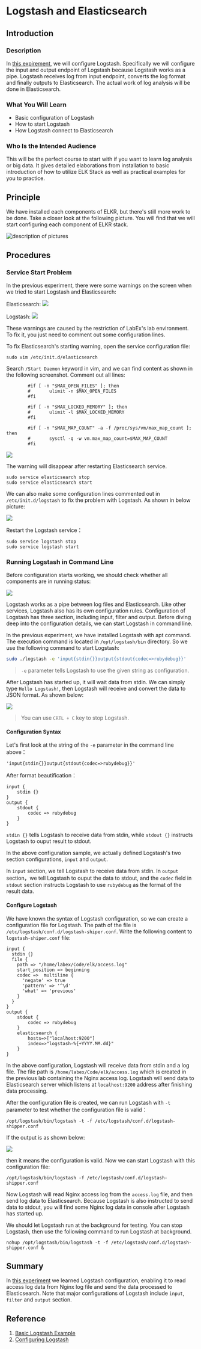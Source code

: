 # Logstash and Elasticsearch

## Introduction

### Description

In [this expirement](https://labex.io/courses/4), we will configure Logstash. Specifically we will configure the input and output endpoint of Logstash because Logstash works as a pipe. Logstash receives log from input endpoint, converts the log format and finally outputs to Elasticsearch. The actual work of log analysis will be done in Elasticsearch.

### What You Will Learn

- Basic configuration of Logstash
- How to start Logstash
- How Logstash connect to Elasticsearch

### Who Is the Intended Audience

This will be the perfect course to start with if you want to learn log analysis or big data. It gives detailed elaborations from installation to basic introduction of how to utilize ELK Stack as well as practical examples for you to practice.

## Principle

We have installed each components of ELKR, but there's still more work to be done. Take a closer look at the following picture. You will find that we will start configuring each component of ELKR stack.

![description of pictures](/upload/N/A/T/rBRXIK5873xb.png)

## Procedures

### Service Start Problem

In the previous experiment, there were some warnings on the screen when we tried to start Logstash and Elasticsearch:

Elasticsearch:
![](/upload/G/K/U/dgrHBNvEr9tu.jpg)

Logstash:
![](/upload/X/A/C/XvDJZti6Nlh7.jpg)

These warnings are caused by the restriction of LabEx's lab environment. To fix it, you just need to comment out some configuration lines.

To fix Elasticsearch's starting warning, open the service configuration file:

```
sudo vim /etc/init.d/elasticsearch
```

Search `/Start Daemon`  keyword in vim, and we can find content as shown in the following screenshot. Comment out all lines: 

```
        #if [ -n "$MAX_OPEN_FILES" ]; then
        #       ulimit -n $MAX_OPEN_FILES
        #fi 

        #if [ -n "$MAX_LOCKED_MEMORY" ]; then
        #       ulimit -l $MAX_LOCKED_MEMORY
        #fi 

        #if [ -n "$MAX_MAP_COUNT" -a -f /proc/sys/vm/max_map_count ]; then
        #       sysctl -q -w vm.max_map_count=$MAX_MAP_COUNT
        #fi 
```
![](/upload/V/R/Y/AF2sVoyJMdCC.jpg)

The warning will disappear after restarting Elasticsearch service.

```
sudo service elasticsearch stop
sudo service elasticsearch start
```

We can also make some configuration lines commented out  in `/etc/init.d/logstash` to fix the problem with Logstash. As shown in below picture:

![](/upload/N/A/C/4rKpMhRn4hMI.jpg)

Restart the Logstash service：

```
sudo service logstash stop
sudo service logstash start
```

### Running Logstash in Command Line

Before configuration starts working, we should check whether all components are in running status:

![](/upload/I/S/D/060GBA9kzf8z.jpg)

Logstash works as a pipe between log files and Elasticsearch. Like other services, Logstash also has its own configuration rules. Configuration of Logstash has three section, including input, filter and output. Before diving deep into the configuration details, we can start Logstash in command line.

In the previous experiment, we have installed Logstash with apt command. The execution command is located in `/opt/logstash/bin` directory. So we use the following command to start Logstash:

```bash
sudo ./logstash -e 'input{stdin{}}output{stdout{codec=>rubydebug}}'
```

> `-e` parameter tells Logstash to use the given string as configuration.

After Logstash has started up, it will wait data from stdin. We can simply type `Hello Logstash!`, then Logstash will receive and convert the data to JSON format. As shown below:

![](/upload/O/P/Q/6Jho4QsdxTTo.jpg)

> You can use  `CRTL + C` key to stop Logstash.

#### Configuration Syntax

Let's first look at the string of the `-e` parameter in the command line above：

```
'input{stdin{}}output{stdout{codec=>rubydebug}}'
```

After format beautification：

```
input {
    stdin {}             
}
output {
    stdout {
        codec => rubydebug
    }
}
```

`stdin {}` tells Logstash to receive data from stdin, while `stdout {}` instructs Logstash to ouput result to stdout.

In the above configuration sample, we actually defined Logstash's two section configurations, `input` and `output`.

In `input` section, we tell Logstash to receive data from stdin. In `output` section，we tell Logstash to ouput the data to stdout, and the `codec` field in `stdout` section instructs Logstash to use `rubydebug` as the format of the result data. 

#### Configure Logstash

We have known the syntax of Logstash configuration, so we can create a configuration file for Logstash. The path of the file is `/etc/logstash/conf.d/logstash-shiper.conf`. Write the following content to `logstash-shiper.conf` file:

```
input {
  stdin {}  
  file {
    path => "/home/labex/Code/elk/access.log"
    start_position => beginning
    codec =>  multiline {
      'negate' => true
      'pattern' => '^\d'
      'what' => 'previous'
    }
  }
}
output {
    stdout {
        codec => rubydebug
    }
    elasticsearch {
        hosts=>["localhost:9200"]
        index=>"logstash-%{+YYYY.MM.dd}"
    }
}    
```

In the above configuration, Logstash will receive data from stdin and a log file. The file path is `/home/labex/Code/elk/access.log` which is created in the previous lab containing the Nginx access log. Logstash will send data to Elasticsearch server which listens at `localhost:9200` address after finishing data processing.

After the configuration file is created, we can run Logstash with  `-t` parameter to test whether the configuration file is valid：

```
/opt/logstash/bin/logstash -t -f /etc/logstash/conf.d/logstash-shipper.conf
```

If the output is as shown below:

![](/upload/M/H/W/JEa3w4ilyKVa.jpg)


then it means the configuration is valid. Now we can start Logstash with this configuration file:

```
/opt/logstash/bin/logstash -f /etc/logstash/conf.d/logstash-shipper.conf  
```

Now Logstash will read Nginx access log from the `access.log` file, and then send log data to Elasticsearch. Because Logstash is also instructed to send data to stdout, you will find some Nginx log data in console after Logstash has started up.

We should let Logstash run at the background for testing. You can stop Logstash, then use the following command to run Logstash at background.

```
nohup /opt/logstash/bin/logstash -t -f /etc/logstash/conf.d/logstash-shipper.conf &
```

## Summary

In [this experiment](https://labex.io/courses/4) we learned Logstash configuration, enabling it to read access log data from Nginx log file and send the data processed to Elasticsearch. Note that major configurations of Logstash include `input`, `filter` and `output` section.

## Reference

1. [Basic Logstash Example](https://www.elastic.co/guide/en/logstash/current/first-event.html)
2. [Configuring Logstash](https://www.elastic.co/guide/en/logstash/current/configuration.html)


